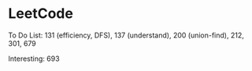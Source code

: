 # LeetCode
To Do List: 131 (efficiency, DFS), 137 (understand), 200 (union-find), 212, 301, 679

Interesting: 693
